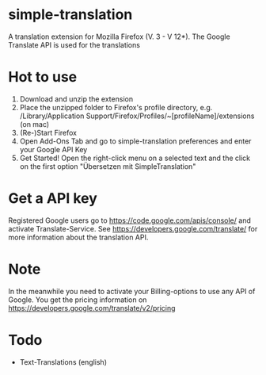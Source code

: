 simple-translation
==================

A translation extension for Mozilla Firefox (V. 3 - V 12*). The Google Translate API is used for the translations

Hot to use
==================

1) Download and unzip the extension
2) Place the unzipped folder to Firefox's profile directory, e.g. /Library/Application Support/Firefox/Profiles/~[profileName]/extensions (on mac)
3) (Re-)Start Firefox
4) Open Add-Ons Tab and go to simple-translation preferences and enter your Google API Key
5) Get Started! Open the right-click menu on a selected text and the click on the first option "Übersetzen mit SimpleTranslation"

Get a API key
==================

Registered Google users go to https://code.google.com/apis/console/ and activate Translate-Service. See https://developers.google.com/translate/ for more information about the translation API.

Note
==================

In the meanwhile you need to activate your Billing-options to use any API of Google. You get the pricing information on https://developers.google.com/translate/v2/pricing

Todo
==================

- Text-Translations (english)  